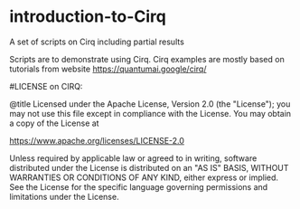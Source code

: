 # introduction-to-Cirq
A set of scripts on Cirq including partial results 

Scripts are to demonstrate using Cirq.
Cirq examples are mostly based on tutorials from website https://quantumai.google/cirq/

#LICENSE on CIRQ:

@title Licensed under the Apache License, Version 2.0 (the "License"); you may not use this file except in compliance with the License. You may obtain a copy of the License at

https://www.apache.org/licenses/LICENSE-2.0

Unless required by applicable law or agreed to in writing, software distributed under the License is distributed on an "AS IS" BASIS, WITHOUT WARRANTIES OR CONDITIONS OF ANY KIND, either express or implied. See the License for the specific language governing permissions and limitations under the License.
